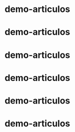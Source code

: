 # demo-articulos
# demo-articulos
# demo-articulos
# demo-articulos
# demo-articulos
# demo-articulos
